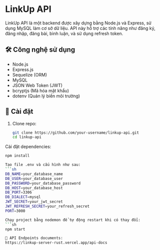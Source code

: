 # LinkUp API

LinkUp API là một backend được xây dựng bằng Node.js và Express, sử dụng MySQL làm cơ sở dữ liệu. API này hỗ trợ các tính năng như đăng ký, đăng nhập, đăng bài, bình luận, và sử dụng refresh token.

## 🛠 Công nghệ sử dụng

- Node.js
- Express.js
- Sequelize (ORM)
- MySQL
- JSON Web Token (JWT)
- bcryptjs (Mã hóa mật khẩu)
- dotenv (Quản lý biến môi trường)

## 🚀 Cài đặt

1. Clone repo:
   ```sh
   git clone https://github.com/your-username/linkup-api.git
   cd linkup-api
   
Cài đặt dependencies:
   ```sh
   npm install

Tạo file .env và cấu hình như sau:
   ```sh
   DB_NAME=your_database_name
   DB_USER=your_database_user
   DB_PASSWORD=your_database_password
   DB_HOST=your_database_host
   DB_PORT=3306
   DB_DIALECT=mysql
   JWT_SECRET=your_jwt_secret
   JWT_REFRESH_SECRET=your_refresh_secret
   PORT=3000

Chạy project bằng nodemon để tự động restart khi có thay đổi:
   ```sh
   npm start

📌 API Endpoints documents: 
https://linkup-server-rust.vercel.app/api-docs
